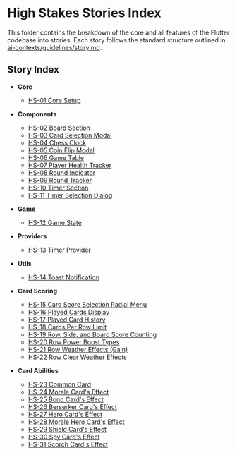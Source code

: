 # High Stakes Stories Index

This folder contains the breakdown of the core and all features of the Flutter codebase into stories. Each story follows the standard structure outlined in [ai-contexts/guidelines/story.md](../guidelines/story.md).

## Story Index

- **Core**
  - [HS-01 Core Setup](Flutter-00-core/HS-01-core-setup.md)

- **Components**
  - [HS-02 Board Section](Flutter-01-components/HS-02-board-section.md)
  - [HS-03 Card Selection Modal](Flutter-01-components/HS-03-card-selection-modal.md)
  - [HS-04 Chess Clock](Flutter-01-components/HS-04-chess-clock.md)
  - [HS-05 Coin Flip Modal](Flutter-01-components/HS-05-coin-flip-modal.md)
  - [HS-06 Game Table](Flutter-01-components/HS-06-game-table.md)
  - [HS-07 Player Health Tracker](Flutter-01-components/HS-07-player-health-tracker.md)
  - [HS-08 Round Indicator](Flutter-01-components/HS-08-round-indicator.md)
  - [HS-09 Round Tracker](Flutter-01-components/HS-09-round-tracker.md)
  - [HS-10 Timer Section](Flutter-01-components/HS-10-timer-section.md)
  - [HS-11 Timer Selection Dialog](Flutter-01-components/HS-11-timer-selection-dialog.md)

- **Game**
  - [HS-12 Game State](Flutter-02-game/HS-12-game-state.md)

- **Providers**
  - [HS-13 Timer Provider](Flutter-03-providers/HS-13-timer-provider.md)

- **Utils**
  - [HS-14 Toast Notification](Flutter-04-utils/HS-14-toast-notification.md)

- **Card Scoring**
  - [HS-15 Card Score Selection Radial Menu](Flutter-05-card-scoring/HS-15-card-score-selection-radial-menu.md)
  - [HS-16 Played Cards Display](Flutter-05-card-scoring/HS-16-played-cards-display.md)
  - [HS-17 Played Card History](Flutter-05-card-scoring/HS-17-played-card-history.md)
  - [HS-18 Cards Per Row Limit](Flutter-05-card-scoring/HS-18-cards-per-row-limit.md)
  - [HS-19 Row, Side, and Board Score Counting](Flutter-05-card-scoring/HS-19-row-side-and-board-score-counting.md)
  - [HS-20 Row Power Boost Types](Flutter-05-card-scoring/HS-20-row-power-boost-types.md)
  - [HS-21 Row Weather Effects (Gain)](Flutter-05-card-scoring/HS-21-row-weather-effects-gain.md)
  - [HS-22 Row Clear Weather Effects](Flutter-05-card-scoring/HS-22-row-clear-weather-effects.md)

- **Card Abilities**
  - [HS-23 Common Card](Flutter-06-card-abilities/HS-23-common-card.md)
  - [HS-24 Morale Card's Effect](Flutter-06-card-abilities/HS-24-morale-cards-effect.md)
  - [HS-25 Bond Card's Effect](Flutter-06-card-abilities/HS-25-bond-cards-effect.md)
  - [HS-26 Berserker Card's Effect](Flutter-06-card-abilities/HS-26-berserker-cards-effect.md)
  - [HS-27 Hero Card's Effect](Flutter-06-card-abilities/HS-27-hero-cards-effect.md)
  - [HS-28 Morale Hero Card's Effect](Flutter-06-card-abilities/HS-28-morale-hero-cards-effect.md)
  - [HS-29 Shield Card's Effect](Flutter-06-card-abilities/HS-29-shield-cards-effect.md)
  - [HS-30 Spy Card's Effect](Flutter-06-card-abilities/HS-30-spy-cards-effect.md)
  - [HS-31 Scorch Card's Effect](Flutter-06-card-abilities/HS-31-scorch-cards-effect.md)
